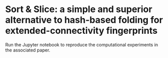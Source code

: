 # Sort & Slice: a simple and superior alternative to hash-based folding for extended-connectivity fingerprints

Run the Jupyter notebook to reproduce the computational experiments in the associated paper.
